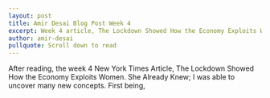 ```yaml
---
layout: post
title: Amir Desai Blog Post Week 4
excerpt: Week 4 article, The Lockdown Showed How the Economy Exploits Women. She Already Knew.
author: amir-desai
pullquote: Scroll down to read
---
```


After reading, the week 4 New York Times Article, The Lockdown Showed How the Economy Exploits Women. She Already Knew; I was able to uncover many new concepts.
First being, 
